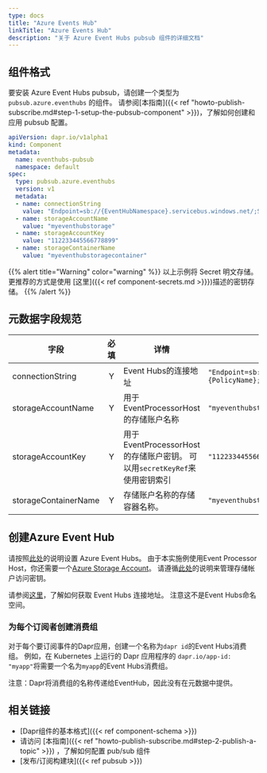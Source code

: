 ```yaml
---
type: docs
title: "Azure Events Hub"
linkTitle: "Azure Events Hub"
description: "关于 Azure Event Hubs pubsub 组件的详细文档"
---
```


## 组件格式
要安装 Azure Event Hubs pubsub，请创建一个类型为 `pubsub.azure.eventhubs` 的组件。 请参阅[本指南]({{< ref "howto-publish-subscribe.md#step-1-setup-the-pubsub-component" >}})，了解如何创建和应用 pubsub 配置。

```yaml
apiVersion: dapr.io/v1alpha1
kind: Component
metadata:
  name: eventhubs-pubsub
  namespace: default
spec:
  type: pubsub.azure.eventhubs
  version: v1
  metadata:
  - name: connectionString
    value: "Endpoint=sb://{EventHubNamespace}.servicebus.windows.net/;SharedAccessKeyName={PolicyName};SharedAccessKey={Key};EntityPath={EventHub}"
  - name: storageAccountName
    value: "myeventhubstorage"
  - name: storageAccountKey
    value: "112233445566778899"
  - name: storageContainerName
    value: "myeventhubstoragecontainer"
```

{{% alert title="Warning" color="warning" %}}
以上示例将 Secret 明文存储。 更推荐的方式是使用 [这里]({{< ref component-secrets.md >}}})描述的密钥存储。
{{% /alert %}}

## 元数据字段规范

| 字段                   | 必填 | 详情                                                    | 示例                                                                                                                                         |
| -------------------- |:--:| ----------------------------------------------------- | ------------------------------------------------------------------------------------------------------------------------------------------ |
| connectionString     | Y  | Event Hubs的连接地址                                       | `"Endpoint=sb://{EventHubNamespace}.servicebus.windows.net/;SharedAccessKeyName={PolicyName};SharedAccessKey={Key};EntityPath={EventHub}"` |
| storageAccountName   | Y  | 用于EventProcessorHost的存储账户名称                           | `"myeventhubstorage"`                                                                                                                      |
| storageAccountKey    | Y  | 用于EventProcessorHost的存储账户密钥。 可以用`secretKeyRef`来使用密钥索引 | `"112233445566778899"`                                                                                                                     |
| storageContainerName | Y  | 存储账户名称的存储容器名称。                                        | `"myeventhubstoragecontainer"`                                                                                                             |


## 创建Azure Event Hub

请按照[此处](https://docs.microsoft.com/en-us/azure/event-hubs/event-hubs-create)的说明设置 Azure Event Hubs。 由于本实施例使用Event Processor Host，你还需要一个[Azure Storage Account](https://docs.microsoft.com/en-us/azure/storage/common/storage-account-create?tabs=azure-portal)。 请遵循[此处](https://docs.microsoft.com/en-us/azure/storage/common/storage-account-keys-manage)的说明来管理存储帐户访问密钥。

请参阅[这里](https://docs.microsoft.com/en-us/azure/event-hubs/authorize-access-shared-access-signature)，了解如何获取 Event Hubs 连接地址。 注意这不是Event Hubs命名空间。

### 为每个订阅者创建消费组

对于每个要订阅事件的Dapr应用，创建一个名称为`dapr id`的Event Hubs消费组。 例如，在 Kubernetes 上运行的 Dapr 应用程序的 `dapr.io/app-id: "myapp"`将需要一个名为`myapp`的Event Hubs消费组。

注意：Dapr将消费组的名称传递给EventHub，因此没有在元数据中提供。

## 相关链接
- [Dapr组件的基本格式]({{< ref component-schema >}})
- 请访问 [本指南]({{< ref "howto-publish-subscribe.md#step-2-publish-a-topic" >}}) ，了解如何配置 pub/sub 组件
- [发布/订阅构建块]({{< ref pubsub >}})
